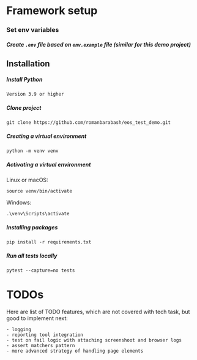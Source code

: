 # Framework setup

### Set env variables
##### Create `.env` file based on `env.example` file (similar for this demo project)

## Installation
##### Install Python
```
Version 3.9 or higher
```
##### Clone project
```
git clone https://github.com/romanbarabash/eos_test_demo.git
```
##### Creating a virtual environment
```
python -m venv venv
```
##### Activating a virtual environment  
Linux or macOS:
```
source venv/bin/activate
```
Windows:
```
.\venv\Scripts\activate
```
##### Installing packages
```
pip install -r requirements.txt
```

##### Run all tests locally

```
pytest --capture=no tests
```

# TODOs
Here are list of TODO features, which are not covered with tech task, 
but good to implement next:
```
- logging
- reporting tool integration
- test on fail logic with attaching screenshoot and browser logs
- assert matchers pattern
- more advanced strategy of handling page elements
```



